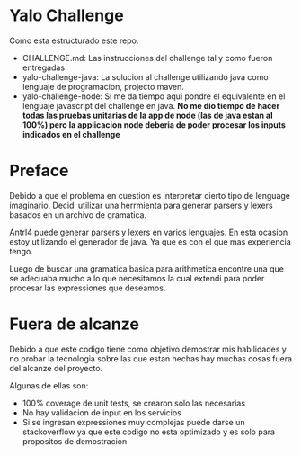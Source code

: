 # Yalo Challenge

Como esta estructurado este repo:
- CHALLENGE.md: Las instrucciones del challenge tal y como fueron entregadas
- yalo-challenge-java: La solucion al challenge utilizando java como lenguaje de programacion, projecto maven.
- yalo-challenge-node: Si me da tiempo aqui pondre el equivalente en el lenguaje javascript del challenge en java. **No me dio tiempo de hacer todas las pruebas unitarias de la app de node (las de java estan al 100%) pero la applicacion node deberia de poder procesar los inputs indicados en el challenge**

# Preface

Debido a que el problema en cuestion es interpretar cierto tipo de lenguage imaginario. Decidi utilizar una herrmienta para generar parsers y lexers basados en un archivo de gramatica.

Antrl4 puede generar parsers y lexers en varios lenguajes. En esta ocasion estoy utilizando el generador de java. Ya que es con el que mas experiencia tengo.

Luego de buscar una gramatica basica para arithmetica encontre una que se adecuaba mucho a lo que necesitamos la cual extendi para poder procesar las expressiones que deseamos.

# Fuera de alcanze

Debido a que este codigo tiene como objetivo demostrar mis habilidades y no probar la tecnologia sobre las que estan hechas hay muchas cosas fuera del alcanze del proyecto.

Algunas de ellas son:
- 100% coverage de unit tests, se crearon solo las necesarias
- No hay validacion de input en los servicios
- Si se ingresan expressiones muy complejas puede darse un stackoverflow ya que este codigo no esta optimizado y es solo para propositos de demostracion.






